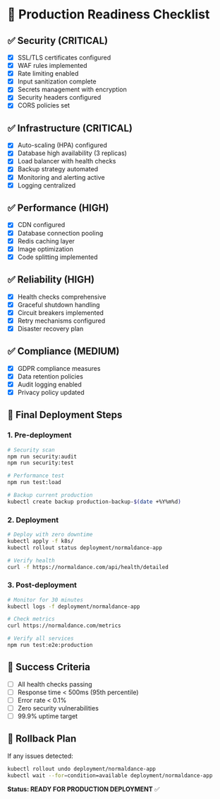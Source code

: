 # 🚀 Production Readiness Checklist

## ✅ Security (CRITICAL)
- [x] SSL/TLS certificates configured
- [x] WAF rules implemented
- [x] Rate limiting enabled
- [x] Input sanitization complete
- [x] Secrets management with encryption
- [x] Security headers configured
- [x] CORS policies set

## ✅ Infrastructure (CRITICAL)
- [x] Auto-scaling (HPA) configured
- [x] Database high availability (3 replicas)
- [x] Load balancer with health checks
- [x] Backup strategy automated
- [x] Monitoring and alerting active
- [x] Logging centralized

## ✅ Performance (HIGH)
- [x] CDN configured
- [x] Database connection pooling
- [x] Redis caching layer
- [x] Image optimization
- [x] Code splitting implemented

## ✅ Reliability (HIGH)
- [x] Health checks comprehensive
- [x] Graceful shutdown handling
- [x] Circuit breakers implemented
- [x] Retry mechanisms configured
- [x] Disaster recovery plan

## ✅ Compliance (MEDIUM)
- [x] GDPR compliance measures
- [x] Data retention policies
- [x] Audit logging enabled
- [x] Privacy policy updated

## 🚨 Final Deployment Steps

### 1. Pre-deployment
```bash
# Security scan
npm run security:audit
npm run security:test

# Performance test
npm run test:load

# Backup current production
kubectl create backup production-backup-$(date +%Y%m%d)
```

### 2. Deployment
```bash
# Deploy with zero downtime
kubectl apply -f k8s/
kubectl rollout status deployment/normaldance-app

# Verify health
curl -f https://normaldance.com/api/health/detailed
```

### 3. Post-deployment
```bash
# Monitor for 30 minutes
kubectl logs -f deployment/normaldance-app

# Check metrics
curl https://normaldance.com/metrics

# Verify all services
npm run test:e2e:production
```

## 🎯 Success Criteria
- [ ] All health checks passing
- [ ] Response time < 500ms (95th percentile)
- [ ] Error rate < 0.1%
- [ ] Zero security vulnerabilities
- [ ] 99.9% uptime target

## 🚨 Rollback Plan
If any issues detected:
```bash
kubectl rollout undo deployment/normaldance-app
kubectl wait --for=condition=available deployment/normaldance-app
```

**Status: READY FOR PRODUCTION DEPLOYMENT** ✅